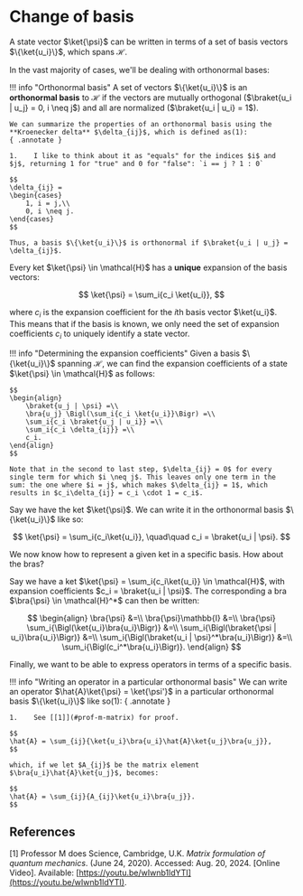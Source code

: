 # Change of basis
A state vector $\ket{\psi}$ can be written in terms of a set of basis vectors $\{\ket{u_i}\}$, which spans $\mathcal{H}$.

In the vast majority of cases, we'll be dealing with orthonormal bases:

!!! info "Orthonormal basis"
    A set of vectors $\{\ket{u_i}\}$ is an **orthonormal basis** to $\mathcal{H}$ if the vectors are mutually orthogonal ($\braket{u_i | u_j} = 0, i \neq j$) and all are normalized ($\braket{u_i | u_i} = 1$).

    We can summarize the properties of an orthonormal basis using the **Kroenecker delta** $\delta_{ij}$, which is defined as(1):
    { .annotate }

    1.    I like to think about it as "equals" for the indices $i$ and $j$, returning 1 for "true" and 0 for "false": `i == j ? 1 : 0`

    $$
    \delta_{ij} =
    \begin{cases}
        1, i = j,\\
        0, i \neq j.
    \end{cases}
    $$

    Thus, a basis $\{\ket{u_i}\}$ is orthonormal if $\braket{u_i | u_j} = \delta_{ij}$.

Every ket $\ket{\psi} \in \mathcal{H}$ has a **unique** expansion of the basis vectors:

$$
\ket{\psi} = \sum_i{c_i \ket{u_i}},
$$

where $c_i$ is the expansion coefficient for the $i$th basis vector $\ket{u_i}$. This means that if the basis is known, we only need the set of expansion coefficients $c_i$ to uniquely identify a state vector.

!!! info "Determining the expansion coefficients"
    Given a basis $\{\ket{u_i}\}$ spanning $\mathcal{H}$, we can find the expansion coefficients of a state $\ket{\psi} \in \mathcal{H}$ as follows:

    $$
    \begin{align}
        \braket{u_j | \psi} =\\
        \bra{u_j} \Bigl(\sum_i{c_i \ket{u_i}}\Bigr) =\\
        \sum_i{c_i \braket{u_j | u_i}} =\\
        \sum_i{c_i \delta_{ij}} =\\
        c_i.
    \end{align}
    $$

    Note that in the second to last step, $\delta_{ij} = 0$ for every single term for which $i \neq j$. This leaves only one term in the sum: the one where $i = j$, which makes $\delta_{ij} = 1$, which results in $c_i\delta_{ij} = c_i \cdot 1 = c_i$.

Say we have the ket $\ket{\psi}$. We can write it in the orthonormal basis $\{\ket{u_i}\}$ like so:

$$
\ket{\psi} = \sum_i{c_i\ket{u_i}}, \quad\quad c_i = \braket{u_i | \psi}.
$$

We now know how to represent a given ket in a specific basis. How about the bras?

Say we have a ket $\ket{\psi} = \sum_i{c_i\ket{u_i}} \in \mathcal{H}$, with expansion coefficients $c_i = \braket{u_i | \psi}$. The corresponding a bra $\bra{\psi} \in \mathcal{H}^*$ can then be written:

$$
\begin{align}
    \bra{\psi} &=\\
    \bra{\psi}\mathbb{I} &=\\
    \bra{\psi} \sum_i{\Bigl(\ket{u_i}\bra{u_i}\Bigr)} &=\\
    \sum_i{\Bigl(\braket{\psi | u_i}\bra{u_i}\Bigr)} &=\\
    \sum_i{\Bigl(\braket{u_i | \psi}^*\bra{u_i}\Bigr)} &=\\
    \sum_i{\Bigl(c_i^*\bra{u_i}\Bigr)}.
\end{align}
$$

Finally, we want to be able to express operators in terms of a specific basis.

!!! info "Writing an operator in a particular orthonormal basis"
    We can write an operator $\hat{A}\ket{\psi} = \ket{\psi'}$ in a particular orthonormal basis $\{\ket{u_i}\}$ like so(1):
    { .annotate }

    1.    See [[1]](#prof-m-matrix) for proof.

    $$
    \hat{A} = \sum_{ij}{\ket{u_i}\bra{u_i}\hat{A}\ket{u_j}\bra{u_j}},
    $$
    
    which, if we let $A_{ij}$ be the matrix element $\bra{u_i}\hat{A}\ket{u_j}$, becomes:

    $$
    \hat{A} = \sum_{ij}{A_{ij}\ket{u_i}\bra{u_j}}.
    $$

## References
<span id="prof-m-matrix">[1]</span> Professor M does Science, Cambridge, U.K. *Matrix formulation of quantum mechanics*. (June 24, 2020). Accessed: Aug. 20, 2024. [Online Video]. Available: [https://youtu.be/wIwnb1ldYTI](https://youtu.be/wIwnb1ldYTI).